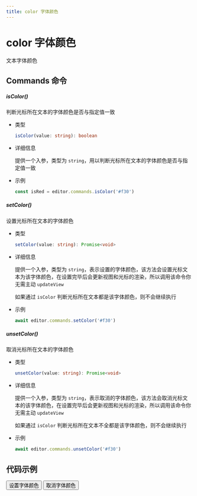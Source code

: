 ```yaml
---
title: color 字体颜色
---
```


# color 字体颜色

文本字体颜色

## Commands 命令

##### isColor()

判断光标所在文本的字体颜色是否与指定值一致

- 类型

  ```ts
  isColor(value: string): boolean
  ```

- 详细信息

  提供一个入参，类型为 `string`，用以判断光标所在文本的字体颜色是否与指定值一致

- 示例

  ```ts
  const isRed = editor.commands.isColor('#f30')
  ```

##### setColor()

设置光标所在文本的字体颜色

- 类型

  ```ts
  setColor(value: string): Promise<void>
  ```

- 详细信息

  提供一个入参，类型为 `string`，表示设置的字体颜色，该方法会设置光标文本为该字体颜色，在设置完毕后会更新视图和光标的渲染，所以调用该命令你无需主动 `updateView`

  如果通过 `isColor` 判断光标所在文本都是该字体颜色，则不会继续执行

- 示例

  ```ts
  await editor.commands.setColor('#f30')
  ```

##### unsetColor()

取消光标所在文本的字体颜色

- 类型

  ```ts
  unsetColor(value: string): Promise<void>
  ```

- 详细信息

  提供一个入参，类型为 `string`，表示取消的字体颜色，该方法会取消光标文本的该字体颜色，在设置完毕后会更新视图和光标的渲染，所以调用该命令你无需主动 `updateView`

  如果通过 `isColor` 判断光标所在文本不全都是该字体颜色，则不会继续执行

- 示例

  ```ts
  await editor.commands.unsetColor('#f30')
  ```

## 代码示例

<div style="margin:0 0 10px 0">
  <button class="demo-button" @click="editor?.commands.setColor('red')">设置字体颜色</button>
  <button class="demo-button" @click="editor?.commands.unsetColor('red')">取消字体颜色</button>
</div>
<div ref="editorRef" style="width:100%;height:100px;"></div>

<script lang="ts" setup>
  import { useData } from 'vitepress'
  import { onMounted, watch, ref, onBeforeUnmount } from "vue"
  import { Editor } from "../../../lib/kaitify-core.es.js"

  const { isDark } = useData()
  const editorRef = ref<HtmlElement | undefined>()
  const editor = ref<Editor | undefined>()

  onMounted(async ()=>{
    editor.value = await Editor.configure({
      el: editorRef.value,
      value: '我是一段文本，我是一段文本，我是一段文本，我是一段文本，我是一段文本，我是一段文本，我是一段文本，我是一段文本',
      dark: isDark.value,
      placeholder:'请输入正文...'
    })
  })

  onBeforeUnmount(()=>{
    editor.value?.destroy()
  })

  watch(()=>isDark.value,newVal=>{
    if(editor.value){
        editor.value.setDark(isDark.value)
    }
  })
</script>
